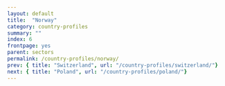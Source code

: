 ```yaml
---
layout: default
title:  "Norway"
category: country-profiles
summary: ""
index: 6
frontpage: yes
parent: sectors
permalink: /country-profiles/norway/
prev: { title: "Switzerland", url: "/country-profiles/switzerland/"}
next: { title: "Poland", url: "/country-profiles/poland/"}
---
```

